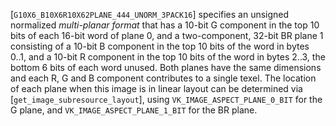 [`G10X6_B10X6R10X62PLANE_444_UNORM_3PACK16`] specifies an
unsigned normalized *multi-planar format* that has a 10-bit G component
in the top 10 bits of each 16-bit word of plane 0, and a two-component,
32-bit BR plane 1 consisting of a 10-bit B component in the top 10 bits
of the word in bytes 0..1, and a 10-bit R component in the top 10 bits
of the word in bytes 2..3, the bottom 6 bits of each word unused.
Both planes have the same dimensions and each R, G and B component
contributes to a single texel.
The location of each plane when this image is in linear layout can be
determined via [`get_image_subresource_layout`], using
`VK_IMAGE_ASPECT_PLANE_0_BIT` for the G plane, and
`VK_IMAGE_ASPECT_PLANE_1_BIT` for the BR plane.
